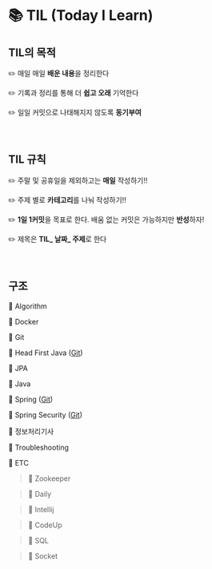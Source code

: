 # :books: TIL (Today I Learn)

## TIL의 목적 

:pencil2: 매일 매일 **배운 내용**을 정리한다

:pencil2: 기록과 정리를 통해 더 **쉽고 오래** 기억한다 

:pencil2: 일일 커밋으로 나태해지지 않도록 **동기부여**<br><br><br>





##  TIL 규칙

:pencil2: 주말 및 공휴일을 제외하고는 **매일** 작성하기!! 

:pencil2: 주제 별로 **카테고리**를 나눠 작성하기!!

:pencil2: **1일 1커밋**을 목표로 한다. 배움 없는 커밋은 가능하지만 **반성**하자!

:pencil2: 제목은 **TIL_ 날짜_ 주제**로 한다 <br><br><br>



## 구조

:file_folder: Algorithm

:file_folder: Docker

:file_folder: Git

:file_folder: Head First Java  ([Git](https://github.com/yunhaDevGit/HeadFirstJava.git))

:file_folder: JPA

:file_folder: Java

:file_folder: Spring  ([Git](https://github.com/yunhaDevGit/spring5_programming.git))

:file_folder: Spring Security  ([Git](https://github.com/yunhaDevGit/SpringSecurity.git))

:file_folder: 정보처리기사

:file_folder: Troubleshooting

:file_folder: ETC

> :file_folder: Zookeeper

> :file_folder: Daily

> :file_folder: Intellij

> :file_folder: CodeUp

> :file_folder: SQL

> :file_folder: Socket


